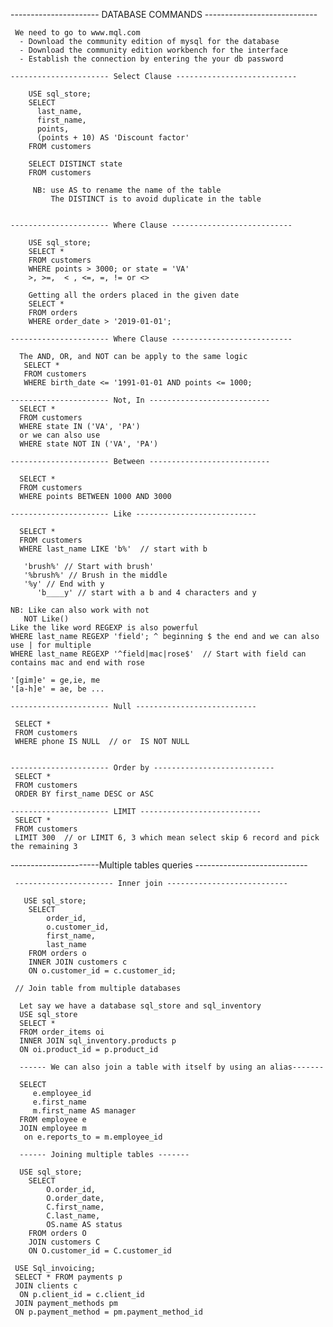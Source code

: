 ---------------------- DATABASE COMMANDS ----------------------------

     We need to go to www.mql.com
      - Download the community edition of mysql for the database
      - Download the community edition workbench for the interface
      - Establish the connection by entering the your db password 

    ---------------------- Select Clause ---------------------------

        USE sql_store;
        SELECT
          last_name,
          first_name,
          points,
          (points + 10) AS 'Discount factor'
        FROM customers
    
        SELECT DISTINCT state
        FROM customers
    
         NB: use AS to rename the name of the table
             The DISTINCT is to avoid duplicate in the table

    
    ---------------------- Where Clause ---------------------------

        USE sql_store;
        SELECT *
        FROM customers
        WHERE points > 3000; or state = 'VA'
        >, >=,  < , <=, =, != or <>
     
        Getting all the orders placed in the given date
        SELECT *
        FROM orders
        WHERE order_date > '2019-01-01';

    ---------------------- Where Clause ---------------------------

      The AND, OR, and NOT can be apply to the same logic
       SELECT * 
       FROM customers
       WHERE birth_date <= '1991-01-01 AND points <= 1000;

    ---------------------- Not, In ---------------------------
      SELECT *
      FROM customers
      WHERE state IN ('VA', 'PA') 
      or we can also use
      WHERE state NOT IN ('VA', 'PA') 

    ---------------------- Between ---------------------------

      SELECT *
      FROM customers
      WHERE points BETWEEN 1000 AND 3000 

    ---------------------- Like ---------------------------

      SELECT *
      FROM customers
      WHERE last_name LIKE 'b%'  // start with b
      
       'brush%' // Start with brush'
       '%brush%' // Brush in the middle
       '%y' // End with y
          'b____y' // start with a b and 4 characters and y
     
    NB: Like can also work with not
       NOT Like()
    Like the like word REGEXP is also powerful
    WHERE last_name REGEXP 'field'; ^ beginning $ the end and we can also use | for multiple
    WHERE last_name REGEXP '^field|mac|rose$'  // Start with field can contains mac and end with rose

    '[gim]e' = ge,ie, me
    '[a-h]e' = ae, be ...

    ---------------------- Null ---------------------------
  
     SELECT * 
     FROM customers 
     WHERE phone IS NULL  // or  IS NOT NULL


    ---------------------- Order by ---------------------------
     SELECT * 
     FROM customers 
     ORDER BY first_name DESC or ASC
    
    ---------------------- LIMIT ---------------------------
     SELECT * 
     FROM customers 
     LIMIT 300  // or LIMIT 6, 3 which mean select skip 6 record and pick the remaining 3

----------------------Multiple tables queries ----------------------------
   
     ---------------------- Inner join ---------------------------

       USE sql_store;
        SELECT
            order_id,
            o.customer_id,
            first_name,
            last_name
        FROM orders o
        INNER JOIN customers c
        ON o.customer_id = c.customer_id;

     // Join table from multiple databases
      
      Let say we have a database sql_store and sql_inventory
      USE sql_store
      SELECT *
      FROM order_items oi
      INNER JOIN sql_inventory.products p
      ON oi.product_id = p.product_id

      ------ We can also join a table with itself by using an alias-------

      SELECT 
         e.employee_id
         e.first_name
         m.first_name AS manager
      FROM employee e
      JOIN employee m
       on e.reports_to = m.employee_id

      ------ Joining multiple tables -------
      
      USE sql_store;
        SELECT
            O.order_id,
            O.order_date,
            C.first_name,
            C.last_name,
            OS.name AS status
        FROM orders O
        JOIN customers C
        ON O.customer_id = C.customer_id

     USE Sql_invoicing;
     SELECT * FROM payments p 
     JOIN clients c 
      ON p.client_id = c.client_id
     JOIN payment_methods pm
     ON p.payment_method = pm.payment_method_id 

